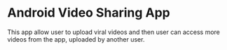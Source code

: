 # Android Video Sharing App
This app allow user to upload viral videos and then user can access more videos from the app, uploaded by another user.
